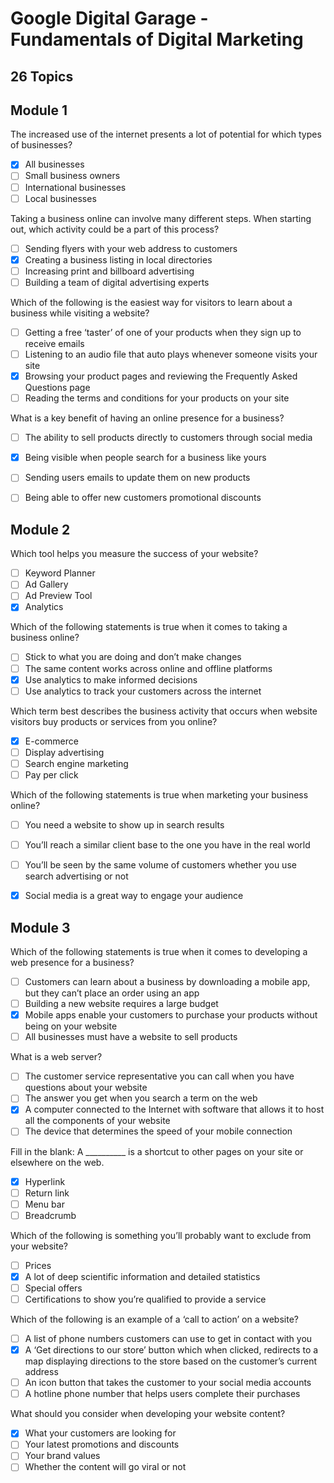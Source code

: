# Google Digital Garage - Fundamentals of Digital Marketing</a>
</a>

## 26 Topics

## Module 1

The increased use of the internet presents a lot of potential for which types of businesses?

- [x] All businesses
- [ ] Small business owners
- [ ] International businesses
- [ ] Local businesses

Taking a business online can involve many different steps. When starting out, which activity could be a part of this process?

- [ ] Sending flyers with your web address to customers
- [x] Creating a business listing in local directories
- [ ] Increasing print and billboard advertising
- [ ] Building a team of digital advertising experts

Which of the following is the easiest way for visitors to learn about a business while visiting a website?

- [ ] Getting a free ‘taster’ of one of your products when they sign up to receive emails
- [ ] Listening to an audio file that auto plays whenever someone visits your site
- [x] Browsing your product pages and reviewing the Frequently Asked Questions page
- [ ] Reading the terms and conditions for your products on your site

What is a key benefit of having an online presence for a business?

- [ ] The ability to sell products directly to customers through social media
- [x] Being visible when people search for a business like yours
- [ ] Sending users emails to update them on new products
- [ ] Being able to offer new customers promotional discounts


## Module 2

Which tool helps you measure the success of your website?

- [ ] Keyword Planner
- [ ] Ad Gallery
- [ ] Ad Preview Tool
- [x] Analytics

Which of the following statements is true when it comes to taking a business online?

- [ ] Stick to what you are doing and don’t make changes
- [ ] The same content works across online and offline platforms
- [x] Use analytics to make informed decisions
- [ ] Use analytics to track your customers across the internet

Which term best describes the business activity that occurs when website visitors buy products or services from you online?

- [x] E-commerce
- [ ] Display advertising
- [ ] Search engine marketing
- [ ] Pay per click

Which of the following statements is true when marketing your business online?

- [ ] You need a website to show up in search results
- [ ] You’ll reach a similar client base to the one you have in the real world
- [ ] You’ll be seen by the same volume of customers whether you use search advertising or not
- [x] Social media is a great way to engage your audience


## Module 3

Which of the following statements is true when it comes to developing a web presence for a business?
- [ ] Customers can learn about a business by downloading a mobile app, but they can’t place an order using an app
- [ ] Building a new website requires a large budget
- [x] Mobile apps enable your customers to purchase your products without being on your website
- [ ] All businesses must have a website to sell products

What is a web server?

- [ ] The customer service representative you can call when you have questions about your website
- [ ] The answer you get when you search a term on the web
- [x] A computer connected to the Internet with software that allows it to host all the components of your website
- [ ] The device that determines the speed of your mobile connection

Fill in the blank: A __________ is a shortcut to other pages on your site or elsewhere on the web.

- [x] Hyperlink
- [ ] Return link
- [ ] Menu bar
- [ ] Breadcrumb

Which of the following is something you’ll probably want to exclude from your website?

- [ ] Prices
- [x] A lot of deep scientific information and detailed statistics
- [ ] Special offers
- [ ] Certifications to show you’re qualified to provide a service

Which of the following is an example of a ‘call to action’ on a website?

- [ ] A list of phone numbers customers can use to get in contact with you
- [x] A ‘Get directions to our store’ button which when clicked, redirects to a map displaying directions to the store based on the customer’s current address
- [ ] An icon button that takes the customer to your social media accounts
- [ ] A hotline phone number that helps users complete their purchases

What should you consider when developing your website content?

- [x] What your customers are looking for
- [ ] Your latest promotions and discounts
- [ ] Your brand values
- [ ] Whether the content will go viral or not

